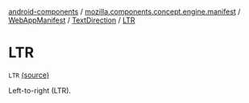 [android-components](../../../index.md) / [mozilla.components.concept.engine.manifest](../../index.md) / [WebAppManifest](../index.md) / [TextDirection](index.md) / [LTR](./-l-t-r.md)

# LTR

`LTR` [(source)](https://github.com/mozilla-mobile/android-components/blob/master/components/concept/engine/src/main/java/mozilla/components/concept/engine/manifest/WebAppManifest.kt#L154)

Left-to-right (LTR).


